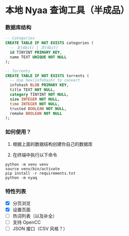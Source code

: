 本地 Nyaa 查询工具（半成品）
========================

### 数据库结构
```sql
-- Categories
CREATE TABLE IF NOT EXISTS categories (
  -- 主(4bit) | 次(4bit)
  id TINYINT PRIMARY KEY,
  name TEXT UNIQUE NOT NULL
);

-- Torrents
CREATE TABLE IF NOT EXISTS torrents (
  -- Use hex(infohash) to convert
  infohash BLOB PRIMARY KEY,
  title TEXT NOT NULL,
  category TINYINT NOT NULL,
  size INTEGER NOT NULL,
  time INTEGER NOT NULL,
  trusted BOOLEAN NOT NULL,
  remake BOOLEAN NOT NULL
);
```

### 如何使用？

1. 根据上面的数据结构创建你自己的数据库

2. 在终端中执行以下命令
```
python -m venv venv
source venv/bin/activate
pip install -r requirements.txt
python -m nyaq
```

### 特性列表

- [x] 分页浏览
- [x] 设置页面
- [ ] 热词列表（以及补全）
- [ ] 支持 OpenCC
- [ ] JSON 接口（CSV 风格？）
